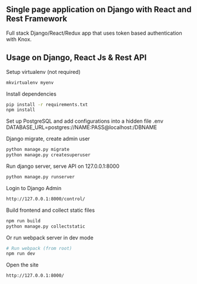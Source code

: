 Single page application on Django with React and Rest Framework
--------------------------------------------- 
Full stack Django/React/Redux app that uses token based authentication with Knox.

## Usage on Django, React Js & Rest API

Setup virtualenv (not required)
```bash
mkvirtualenv myenv
```


Install dependencies
```bash
pip install -r requirements.txt
npm install
```


Set up PostgreSQL and add configurations into a hidden file .env
DATABASE_URL=postgres://NAME:PASS@localhost:/DBNAME


Django migrate, create admin user
```bash
python manage.py migrate
python manage.py createsuperuser
```


Run django server, serve API on 127.0.0.1:8000
```bash
python manage.py runserver
```


Login to Django Admin
```bash
http://127.0.0.1:8000/control/
```


Build frontend and collect static files
```bash
npm run build
python manage.py collectstatic
```


Or run webpack server in dev mode
```bash
# Run webpack (from root)
npm run dev
```


Open the site
```bash
http://127.0.0.1:8000/
```
